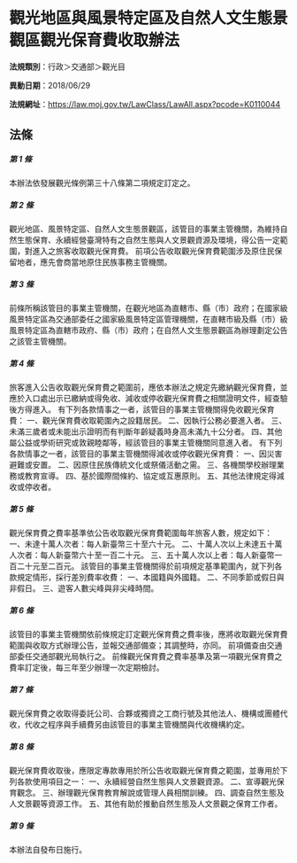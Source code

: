 # 觀光地區與風景特定區及自然人文生態景觀區觀光保育費收取辦法

**法規類別**：行政＞交通部＞觀光目

**異動日期**：2018/06/29  

**法規網址**：https://law.moj.gov.tw/LawClass/LawAll.aspx?pcode=K0110044





## 法條
##### 第 1 條
本辦法依發展觀光條例第三十八條第二項規定訂定之。

##### 第 2 條
觀光地區、風景特定區、自然人文生態景觀區，該管目的事業主管機關，為維持自然生態保育、永續經營臺灣特有之自然生態與人文景觀資源及環境，得公告一定範圍，對進入之旅客收取觀光保育費。
前項公告收取觀光保育費範圍涉及原住民保留地者，應先會商當地原住民族事務主管機關。

##### 第 3 條
前條所稱該管目的事業主管機關，在觀光地區為直轄市、縣（市）政府；在國家級風景特定區為交通部委任之國家級風景特定區管理機關，在直轄市級及縣（市）級風景特定區為直轄市政府、縣（市）政府；在自然人文生態景觀區為辦理劃定公告之該管主管機關。

##### 第 4 條
旅客進入公告收取觀光保育費之範圍前，應依本辦法之規定先繳納觀光保育費，並應於入口處出示已繳納或得免收、減收或停收觀光保育費之相關證明文件，經查驗後方得進入。
有下列各款情事之一者，該管目的事業主管機關得免收觀光保育費：
一、觀光保育費收取範圍內之設籍居民。
二、因執行公務必要進入者。
三、未滿三歲者或未能出示證明而有判斷年齡疑義時身高未滿九十公分者。
四、其他屬公益或學術研究或敦親睦鄰等，經該管目的事業主管機關同意進入者。
有下列各款情事之一者，該管目的事業主管機關得減收或停收觀光保育費：
一、因災害避難或安置。
二、因原住民族傳統文化或祭儀活動之需。
三、各機關學校辦理業務或教育宣導。
四、基於國際間條約、協定或互惠原則。
五、其他法律規定得減收或停收者。

##### 第 5 條
觀光保育費之費率基準依公告收取觀光保育費範圍每年旅客人數，規定如下：
一、未達十萬人次者：每人新臺幣三十至六十元。
二、十萬人次以上未達五十萬人次者：每人新臺幣六十至一百二十元。
三、五十萬人次以上者：每人新臺幣一百二十元至二百元。
該管目的事業主管機關得於前項規定基準範圍內，就下列各款規定情形，採行差別費率收費：
一、本國籍與外國籍。
二、不同季節或假日與非假日。
三、遊客人數尖峰與非尖峰時間。

##### 第 6 條
該管目的事業主管機關依前條規定訂定觀光保育費之費率後，應將收取觀光保育費範圍與收取方式辦理公告，並報交通部備查；其調整時，亦同。
前項備查由交通部委任交通部觀光局執行之。
前條觀光保育費之費率基準及第一項觀光保育費之費率訂定後，每三年至少辦理一次定期檢討。

##### 第 7 條
觀光保育費之收取得委託公司、合夥或獨資之工商行號及其他法人、機構或團體代收，代收之程序與手續費另由該管目的事業主管機關與代收機構約定。

##### 第 8 條
觀光保育費收取後，應限定專款專用於所公告收取觀光保育費之範圍，並專用於下列各款使用項目之一：
一、永續經營自然生態與人文景觀資源。
二、宣導觀光保育觀念。
三、辦理觀光保育教育解說或管理人員相關訓練。
四、調查自然生態及人文景觀等資源工作。
五、其他有助於推動自然生態及人文景觀之保育工作者。

##### 第 9 條
本辦法自發布日施行。


